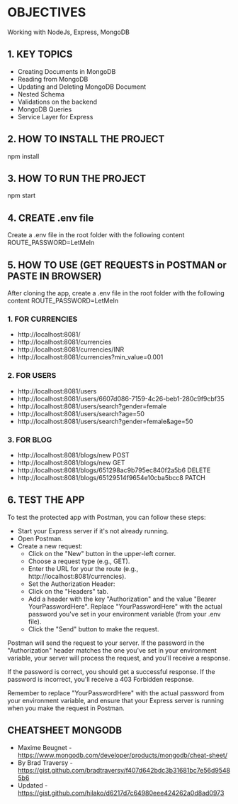 # OBJECTIVES
Working with NodeJs, Express, MongoDB

## 1. KEY TOPICS
- Creating Documents in MongoDB
- Reading from MongoDB
- Updating and Deleting MongoDB Document
- Nested Schema
- Validations on the backend
- MongoDB Queries
- Service Layer for Express


## 2. HOW TO INSTALL THE PROJECT
npm install

## 3. HOW TO RUN THE PROJECT
npm start

## 4. CREATE .env file
Create a .env file in the root folder with the following content
ROUTE_PASSWORD=LetMeIn

## 5. HOW TO USE (GET REQUESTS in POSTMAN or PASTE IN BROWSER)
After cloning the app, create a .env file in the root folder with the following content
ROUTE_PASSWORD=LetMeIn

### 1. FOR CURRENCIES
- http://localhost:8081/
- http://localhost:8081/currencies
- http://localhost:8081/currencies/INR
- http://localhost:8081/currencies?min_value=0.001

### 2. FOR USERS
- http://localhost:8081/users
- http://localhost:8081/users/6607d086-7159-4c26-beb1-280c9f9cbf35
- http://localhost:8081/users/search?gender=female
- http://localhost:8081/users/search?age=50
- http://localhost:8081/users/search?gender=female&age=50

### 3. FOR BLOG
- http://localhost:8081/blogs/new POST
- http://localhost:8081/blogs/new GET
- http://localhost:8081/blogs/651298ac9b795ec840f2a5b6 DELETE
- http://localhost:8081/blogs/65129514f9654e10cba5bcc8 PATCH

## 6. TEST THE APP
To test the protected app with Postman, you can follow these steps:

- Start your Express server if it's not already running.
- Open Postman.
- Create a new request:
    - Click on the "New" button in the upper-left corner.
    - Choose a request type (e.g., GET).
    - Enter the URL for your the route (e.g., http://localhost:8081/currencies).
    - Set the Authorization Header:
    - Click on the "Headers" tab.
    - Add a header with the key "Authorization" and the value "Bearer YourPasswordHere". Replace "YourPasswordHere" with the actual password you've set in your environment variable (from your .env file).
    - Click the "Send" button to make the request.

Postman will send the request to your server. If the password in the "Authorization" header matches the one you've set in your environment variable, your server will process the request, and you'll receive a response.

If the password is correct, you should get a successful response. If the password is incorrect, you'll receive a 403 Forbidden response.

Remember to replace "YourPasswordHere" with the actual password from your environment variable, and ensure that your Express server is running when you make the request in Postman.

## CHEATSHEET MONGODB
- Maxime Beugnet - https://www.mongodb.com/developer/products/mongodb/cheat-sheet/ 
- By Brad Traversy - https://gist.github.com/bradtraversy/f407d642bdc3b31681bc7e56d95485b6 
- Updated - https://gist.github.com/hilako/d6217d7c64980eee424262a0d8ad0973
